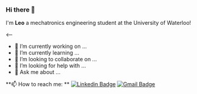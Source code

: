 ### Hi there 👋

I'm **Leo** a mechatronics engineering student at the University of Waterloo!

<--
- 🔭 I’m currently working on ...
- 🌱 I’m currently learning ...
- 👯 I’m looking to collaborate on ...
- 🤔 I’m looking for help with ...
- 💬 Ask me about ...

**📫 How to reach me: **
[![Linkedin Badge](https://img.shields.io/badge/-LinkedIn-blue?style=flat-square&logo=Linkedin&logoColor=white&link=https://www.linkedin.com/in/mateus-antonio-robotica/?locale=en_US)](https://www.linkedin.com/in/mateustoin/?locale=en_US)
[![Gmail Badge](https://img.shields.io/badge/-Gmail-c14438?style=flat-square&logo=Gmail&logoColor=white&link=mailto:you.leo2004@gmail.com)](mailto:you.leo2004@gmail.com)



